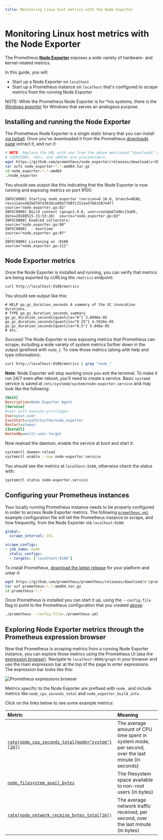```yaml
---
title: Monitoring Linux host metrics with the Node Exporter
---
```


# Monitoring Linux host metrics with the Node Exporter

The Prometheus [**Node Exporter**](https://github.com/prometheus/node_exporter) exposes a wide variety of hardware- and kernel-related metrics.

In this guide, you will:

* Start up a Node Exporter on `localhost`
* Start up a Prometheus instance on `localhost` that's configured to scrape metrics from the running Node Exporter

NOTE: While the Prometheus Node Exporter is for *nix systems, there is the [Windows exporter](https://github.com/prometheus-community/windows_exporter) for Windows that serves an analogous purpose.

## Installing and running the Node Exporter

The Prometheus Node Exporter is a single static binary that you can install [via tarball](#tarball-installation). Once you've downloaded it from the Prometheus [downloads page](/download#node_exporter) extract it, and run it:

```bash
# NOTE: Replace the URL with one from the above mentioned "downloads" page.
# <VERSION>, <OS>, and <ARCH> are placeholders.
wget https://github.com/prometheus/node_exporter/releases/download/v<VERSION>/node_exporter-<VERSION>.<OS>-<ARCH>.tar.gz
tar xvfz node_exporter-*.*-amd64.tar.gz
cd node_exporter-*.*-amd64
./node_exporter
```

You should see output like this indicating that the Node Exporter is now running and exposing metrics on port 9100:

```
INFO[0000] Starting node_exporter (version=0.16.0, branch=HEAD, revision=d42bd70f4363dced6b77d8fc311ea57b63387e4f)  source="node_exporter.go:82"
INFO[0000] Build context (go=go1.9.6, user=root@a67a9bc13a69, date=20180515-15:53:28)  source="node_exporter.go:83"
INFO[0000] Enabled collectors:                           source="node_exporter.go:90"
INFO[0000]  - boottime                                   source="node_exporter.go:97"
...
INFO[0000] Listening on :9100                            source="node_exporter.go:111"
```

## Node Exporter metrics

Once the Node Exporter is installed and running, you can verify that metrics are being exported by cURLing the `/metrics` endpoint:

```bash
curl http://localhost:9100/metrics
```

You should see output like this:

```
# HELP go_gc_duration_seconds A summary of the GC invocation durations.
# TYPE go_gc_duration_seconds summary
go_gc_duration_seconds{quantile="0"} 3.8996e-05
go_gc_duration_seconds{quantile="0.25"} 4.5926e-05
go_gc_duration_seconds{quantile="0.5"} 5.846e-05
# etc.
```

Success! The Node Exporter is now exposing metrics that Prometheus can scrape, including a wide variety of system metrics further down in the output (prefixed with `node_`). To view those metrics (along with help and type information):

```bash
curl http://localhost:9100/metrics | grep "node_"
```

**Note**: Node Exporter will stop working once you exit the terminal. To make it run 24/7 even after reboot, you'll need to create a service. Basic `systemd` service is saved at `/etc/systemd/system/node-exporter.service` and may look like the following:

```ini
[Unit]
Description=Node Exporter Agent
[Service]
#user with execute privileges
User=your-user
ExecStart=/path/to/the/node_exporter
Restart=always
[Install]
WantedBy=multi-user.target
```

Now reaload the daemon, enable the service at boot and start it:

```bash
systemctl daemon-reload
systemctl enable --now node-exporter.service
```

You should see the metrics at `localhost:9100`, otherwise check the status with:

```bash
systemctl status node-exporter.service
```

## Configuring your Prometheus instances

Your locally running Prometheus instance needs to be properly configured in order to access Node Exporter metrics. The following [`prometheus.yml`](../../prometheus/latest/configuration/configuration/) example configuration file will tell the Prometheus instance to scrape, and how frequently, from the Node Exporter via `localhost:9100`:

<a id="config"></a>

```yaml
global:
  scrape_interval: 15s

scrape_configs:
- job_name: node
  static_configs:
  - targets: ['localhost:9100']
```

To install Prometheus, [download the latest release](/download) for your platform and untar it:

```bash
wget https://github.com/prometheus/prometheus/releases/download/v*/prometheus-*.*-amd64.tar.gz
tar xvf prometheus-*.*-amd64.tar.gz
cd prometheus-*.*
```

Once Prometheus is installed you can start it up, using the `--config.file` flag to point to the Prometheus configuration that you created [above](#config):

```bash
./prometheus --config.file=./prometheus.yml
```

## Exploring Node Exporter metrics through the Prometheus expression browser

Now that Prometheus is scraping metrics from a running Node Exporter instance, you can explore those metrics using the Prometheus UI (aka the [expression browser](/docs/visualization/browser)). Navigate to `localhost:9090/graph` in your browser and use the main expression bar at the top of the page to enter expressions. The expression bar looks like this:

![Prometheus expressions browser](/assets/prometheus-expression-bar.png)

Metrics specific to the Node Exporter are prefixed with `node_` and include metrics like `node_cpu_seconds_total` and `node_exporter_build_info`.

Click on the links below to see some example metrics:

Metric | Meaning
:------|:-------
[`rate(node_cpu_seconds_total{mode="system"}[1m])`](http://localhost:9090/graph?g0.range_input=1h&g0.expr=rate(node_cpu_seconds_total%7Bmode%3D%22system%22%7D%5B1m%5D)&g0.tab=1) | The average amount of CPU time spent in system mode, per second, over the last minute (in seconds)
[`node_filesystem_avail_bytes`](http://localhost:9090/graph?g0.range_input=1h&g0.expr=node_filesystem_avail_bytes&g0.tab=1) | The filesystem space available to non-root users (in bytes)
[`rate(node_network_receive_bytes_total[1m])`](http://localhost:9090/graph?g0.range_input=1h&g0.expr=rate(node_network_receive_bytes_total%5B1m%5D)&g0.tab=1) | The average network traffic received, per second, over the last minute (in bytes)
